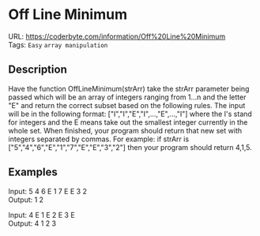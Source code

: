 # Off Line Minimum

URL: https://coderbyte.com/information/Off%20Line%20Minimum <br />
Tags: `Easy` `array manipulation`

## Description

Have the function OffLineMinimum(strArr) take the strArr parameter being passed which will be an array of integers ranging from 1...n and the letter "E" and return the correct subset based on the following rules. The input will be in the following format: ["I","I","E","I",...,"E",...,"I"] where the I's stand for integers and the E means take out the smallest integer currently in the whole set. When finished, your program should return that new set with integers separated by commas. For example: if strArr is ["5","4","6","E","1","7","E","E","3","2"] then your program should return 4,1,5.

## Examples

Input: 5 4 6 E 1 7 E E 3 2 <br />
Output: 1 2

Input: 4 E 1 E 2 E 3 E <br />
Output: 4 1 2 3
